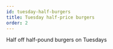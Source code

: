 ```yaml
---
id: tuesday-half-burgers
title: Tuesday half-price burgers
order: 2
---
```

Half off half-pound burgers on Tuesdays

